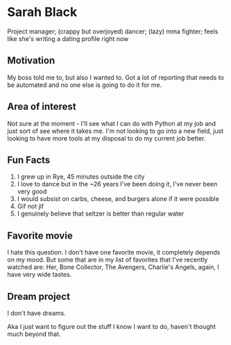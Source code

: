 # Sarah Black
Project manager; (crappy but overjoyed) dancer; (lazy) mma fighter; feels like she's writing a dating profile right now

## Motivation
My boss told me to, but also I wanted to. Got a lot of reporting that needs to be automated and no one else is going to do it for me.

## Area of interest
Not sure at the moment - I'll see what I can do with Python at my job and just sort of see where it takes me. I'm not looking to go into a new field, just looking to have more tools at my disposal to do my current job better.

## Fun Facts
1. I grew up in Rye, 45 minutes outside the city
2. I love to dance but in the ~26 years I've been doing it, I've never been very good
3. I would subsist on carbs, cheese, and burgers alone if it were possible
4. Gif not jif
5. I genuinely believe that seltzer is better than regular water

## Favorite movie
I hate this question. I don't have one favorite movie, it completely depends on my mood. But some that are in my list of favorites that I've recently watched are: Her, Bone Collector, The Avengers, Charlie's Angels, again, I have very wide tastes.

## Dream project
I don't have dreams.

Aka I just want to figure out the stuff I know I want to do, haven't thought much beyond that.